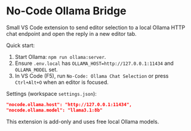 # No-Code Ollama Bridge

Small VS Code extension to send editor selection to a local Ollama HTTP chat endpoint and open the reply in a new editor tab.

Quick start:

1. Start Ollama: `npm run ollama:server`.
2. Ensure `.env.local` has `OLLAMA_HOST=http://127.0.0.1:11434` and `OLLAMA_MODEL` set.
3. In VS Code (F5), run `No-Code: Ollama Chat Selection` or press `Ctrl+Alt+O` when an editor is focused.

Settings (workspace `settings.json`):

```json
"nocode.ollama.host": "http://127.0.0.1:11434",
"nocode.ollama.model": "llama3.1:8b"
```

This extension is add-only and uses free local Ollama models.
